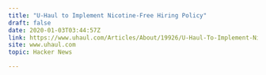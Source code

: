 ```yaml
---
title: "U-Haul to Implement Nicotine-Free Hiring Policy"
draft: false
date: 2020-01-03T03:44:57Z
link: https://www.uhaul.com/Articles/About/19926/U-Haul-To-Implement-Nicotine-Free-Hiring-Policy-For-Healthier-Workforce/?utm_medium=RSS&utm_source=hune
site: www.uhaul.com
topic: Hacker News  

---
```

